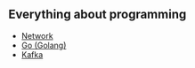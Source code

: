 ## Everything about programming
* [Network](network/README.md)
* [Go (Golang)](go/README.md)
* [Kafka](kafka/README.md)
